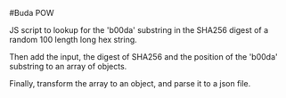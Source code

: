 #Buda POW

JS script to lookup for the 'b00da' substring in the SHA256 digest of a random 100 length long hex string.

Then add the input, the digest of SHA256 and the position of the 'b00da' substring to an array of objects.

Finally, transform the array to an object, and parse it to a json file.
